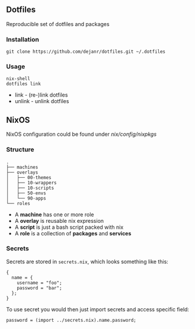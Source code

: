 ## Dotfiles

Reproducible set of dotfiles and packages

### Installation

```
git clone https://github.com/dejanr/dotfiles.git ~/.dotfiles
```

### Usage

```
nix-shell
dotfiles link
```

- link - (re-)link dotfiles
- unlink - unlink dotfiles

## NixOS

NixOS configuration could be found under _nix/config/nixpkgs_

### Structure

```
.
├── machines
├── overlays
│   ├── 00-themes
│   ├── 10-wrappers
│   ├── 10-scripts
│   ├── 50-envs
│   └── 90-apps
└── roles
```

- A **machine** has one or more role
- A **overlay** is reusable nix expression
- A **script** is just a bash script packed with nix
- A **role** is a collection of **packages** and **services**

### Secrets

Secrets are stored in `secrets.nix`, which looks something like this:

```
{
  name = {
    username = "foo";
    password = "bar";
  };
}
```

To use secret you would then just import secrets and access specific field:

```
password = (import ../secrets.nix).name.password;
```
